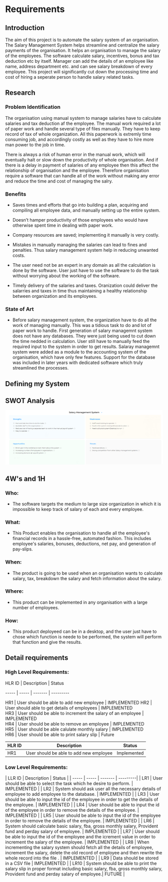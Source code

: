 
# Requirements

  

  

## Introduction

  

  

The aim of this project is to automate the salary system of an organisation. The Salary Management System helps streamline and centralize the salary payments of the organisation. It helps an organisation to manage the salary of the employees. The software calculate salary, incentives, bonus and tax deduction etc by itself. Manager can add the details of an employee like name, address department etc. and can see salary breakdown of every employee. This project will significantly cut down the processing time and cost of hiring a seperate person to handle salary related tasks.

  

  

## Research

  

  

### Problem Identification

  

  

The organisation using manual system to manage salaries have to calculate salaries and tax deduction af the employee. The manual work required a lot of paper work and handle several type of files manually. They have to keep record of tax of whole organization. All this paperwork is extremly time consuming job, and accordingly costly as well as they have to hire more man power to the job in time.

  

  

There is always a risk of human error in the manual work, which will eventually halt or slow down the productivity of whole organisation. And if there is a delay in payment of salaries of any employee then this affect the relationship of organisation and the employee. Therefore organisation require a software that can handle all of the work without making any error and reduce the time and cost of managing the salry.

  

  

### Benefits

  

  

* Saves times and efforts that go into building a plan, acquiring and compiling all employee data, and manually setting up the entire system.

  

* Doesn’t hamper productivity of those employees who would have otherwise spent time in dealing with paper work.

  

* Company resources are saved; implementing it manually is very costly.

  

* Mistakes in manually managing the salaries can lead to fines and penalties. Thus salary management system help in reducing unwanted costs.

  

* The user need not be an expert in any domain as all the calculation is done by the software. User just have to use the software to do the task without worrying about the working of the software.

  

* Timely delivery of the salaries and taxes. Oranization could deliver the salarries and taxes in time thus maintaining a healthy relationship between organization and its employees.

  
  

### State of Art

  

* Before salary management system, the organization have to do all the work of managing manually. This was a tidious task to do and lot of paper work to handle. First generation of salary managemnt system does not have any databases. They were just being used to cut down the time nedded in calculation. User still have to manually feed the required input to the system in order to get results. Salaray managemnt system were added as a module to the accounting system of the organisation, which have only few features. Support for the database was included in later years with dedicated software which truly streamlined the processes.

  

## Defining my System

  

  

## SWOT Analysis

  

  

![](swot.png)

  

  

## 4W's and 1H

  

  

### Who:

  

* The software targets the medium to large size organization in which it is impossible to keep track of salary of each and every employee.

  

  

### What:

  

* This Product enables the organisation to handle all the employee's financial records in a hassle-free, automated fashion. This includes employee's salaries, bonuses, deductions, net pay, and generation of pay-slips.

  

  

### When:

  

* The product is going to be used when an organisation wants to calculate salary, tax, breakdown the salary and fetch information about the salary.

  
  
  

### Where:

  

* This product can be implemented in any organisation with a large number of employees.

  

  

### How:

  

* This product deployeed can be in a desktop, and the user just have to chose which function is neede to be performed, the system will perform that function and give the results.

  
  

## Detail requirements

  

### High Level Requirements:

 HLR ID | Description | Status  
 
 ----- | ----- | ------- | ---------
 
 HR1 | User should be able to add new employee | IMPLEMENTED 
 HR2 | User should able to get details of employees |  IMPLEMENTED  
 HR3 | User should be able to increment the salary of an employee |   IMPLEMENTED  
 HR4 | User should be able to remove an employee  |  IMPLEMENTED  
 HR5 | User should be able calulate monthly salary |   IMPLEMENTED  
 HR6 | User should be able to print salary slip |   Future 

  
| HLR ID | Description | Status |
| ----- | -------- | -------- |
| HR1 | User should be able to add new employee | Implemented |

### Low Level Requirements:

| LLR ID | Description | Status | 
| ----- | ----- | ------- | ---------|
| LR1 | User should be able to select the task which he desire to perform. |   IMPLEMENTED  |
| LR2 | System should ask user all the necessary details of employee to add employee to the database. |   IMPLEMENTED  |
| LR3 | User should be able to input the id of the employee in order to get the details of the employee. |   IMPLEMENTED  |
| LR4 | User should be able to input the id of the employee in order to remove the details of the employee. |   IMPLEMENTED  |
| LR5 | User should be able to input the id of the employee in order to remove the details of the employee. |   IMPLEMENTED  |
| LR6 | System should calculate basic salary, fba, gross monthly salary, Provident fund and perday salary of employee. |   IMPLEMENTED  |
| LR7 | User should be able to input the id of the employee and the icrement value in order to increment the salary of the employee. |   IMPLEMENTED  |
| LR8 | When incrementing the salary system should fetch all the details of employee, increment the salary, delete the old record of employee and then rewrite the whole record into the file . |   IMPLEMENTED  |
| LR9 | Data should be stored in a CSV file |   IMPLEMENTED  |
| LR10 | System should be able to print the salary slip in proper format including basic salary, fba, gross monthly salary, Provident fund and perday salary of employee.|   FUTURE  |


